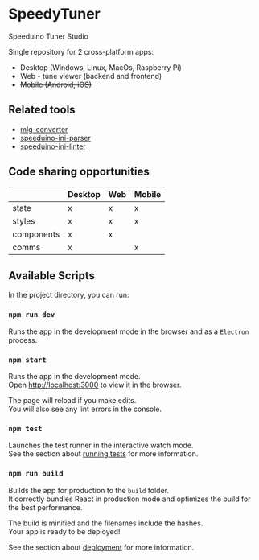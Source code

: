 # SpeedyTuner

Speeduino Tuner Studio

Single repository for 2 cross-platform apps:

- Desktop (Windows, Linux, MacOs, Raspberry Pi)
- Web - tune viewer (backend and frontend)
- ~~Mobile (Android, iOS)~~

## Related tools

- [mlg-converter](https://github.com/karniv00l/mlg-converter)
- [speeduino-ini-parser](https://github.com/karniv00l/speeduino-ini-parser)
- [speeduino-ini-linter](https://github.com/karniv00l/speeduino-ini-linter)

## Code sharing opportunities

|            | Desktop | Web | Mobile |
|------------|---------|-----|--------|
| state      | x       | x   | x      |
| styles     | x       | x   | x      |
| components | x       | x   |        |
| comms      | x       |     | x      |

## Available Scripts

In the project directory, you can run:

### `npm run dev`

Runs the app in the development mode in the browser and as a `Electron` process.

### `npm start`

Runs the app in the development mode.\
Open [http://localhost:3000](http://localhost:3000) to view it in the browser.

The page will reload if you make edits.\
You will also see any lint errors in the console.

### `npm test`

Launches the test runner in the interactive watch mode.\
See the section about [running tests](https://facebook.github.io/create-react-app/docs/running-tests) for more information.

### `npm run build`

Builds the app for production to the `build` folder.\
It correctly bundles React in production mode and optimizes the build for the best performance.

The build is minified and the filenames include the hashes.\
Your app is ready to be deployed!

See the section about [deployment](https://facebook.github.io/create-react-app/docs/deployment) for more information.
